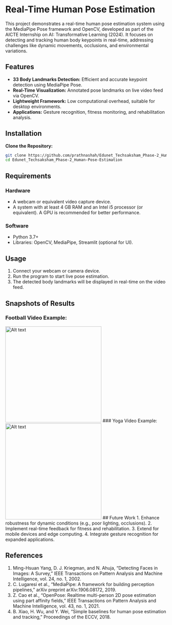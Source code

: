 # Real-Time Human Pose Estimation
This project demonstrates a real-time human pose estimation system using the MediaPipe Pose framework and OpenCV, developed as part of the AICTE Internship on AI: Transformative Learning (2024). It focuses on detecting and tracking human body keypoints in real-time, addressing challenges like dynamic movements, occlusions, and environmental variations.

## Features
* **33 Body Landmarks Detection:** Efficient and accurate keypoint detection using MediaPipe Pose.
* **Real-Time Visualization:** Annotated pose landmarks on live video feed via OpenCV.
* **Lightweight Framework:** Low computational overhead, suitable for desktop environments.
* **Applications:** Gesture recognition, fitness monitoring, and rehabilitation analysis.

## Installation
__Clone the Repository:__
```bash
git clone https://github.com/prathnashah/Edunet_Techsaksham_Phase-2_Human-Pose-Estimation.git
cd Edunet_Techsaksham_Phase-2_Human-Pose-Estimation
```

## Requirements
### Hardware
* A webcam or equivalent video capture device.
* A system with at least 4 GB RAM and an Intel i5 processor (or equivalent). A GPU is recommended for better performance.
### Software
* Python 3.7+
* Libraries: OpenCV, MediaPipe, Streamlit (optional for UI).

## Usage
1. Connect your webcam or camera device.
2. Run the program to start live pose estimation.
3. The detected body landmarks will be displayed in real-time on the video feed.

## Snapshots of Results
### Football Video Example:
<img src="path/to/your/image.png" alt="Alt text" width="300"/>
### Yoga Video Example:
<img src="path/to/your/image.png" alt="Alt text" width="300"/>
## Future Work
1. Enhance robustness for dynamic conditions (e.g., poor lighting, occlusions).
2. Implement real-time feedback for fitness and rehabilitation.
3. Extend for mobile devices and edge computing.
4. Integrate gesture recognition for expanded applications.

## References
1. Ming-Hsuan Yang, D. J. Kriegman, and N. Ahuja, “Detecting Faces in Images: A Survey,” IEEE Transactions on Pattern Analysis and Machine Intelligence, vol. 24, no. 1, 2002.
2. C. Lugaresi et al., “MediaPipe: A framework for building perception pipelines,” arXiv preprint arXiv:1906.08172, 2019.
3. Z. Cao et al., “OpenPose: Realtime multi-person 2D pose estimation using part affinity fields,” IEEE Transactions on Pattern Analysis and Machine Intelligence, vol. 43, no. 1, 2021.
4. B. Xiao, H. Wu, and Y. Wei, “Simple baselines for human pose estimation and tracking,” Proceedings of the ECCV, 2018.
